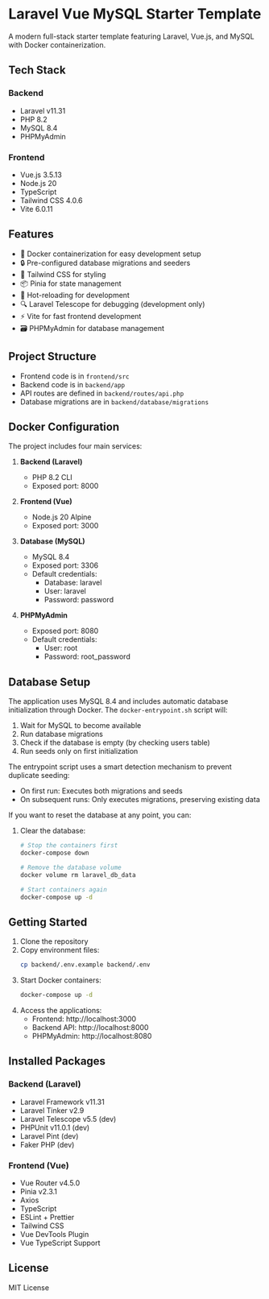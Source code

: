 # Laravel Vue MySQL Starter Template

A modern full-stack starter template featuring Laravel, Vue.js, and MySQL with Docker containerization.

## Tech Stack

### Backend

- Laravel v11.31
- PHP 8.2
- MySQL 8.4
- PHPMyAdmin

### Frontend

- Vue.js 3.5.13
- Node.js 20
- TypeScript
- Tailwind CSS 4.0.6
- Vite 6.0.11

## Features

- 🐳 Docker containerization for easy development setup
- 🔒 Pre-configured database migrations and seeders
- 🎨 Tailwind CSS for styling
- 📦 Pinia for state management
- 🔄 Hot-reloading for development
- 🔍 Laravel Telescope for debugging (development only)
- ⚡ Vite for fast frontend development
- 🗃️ PHPMyAdmin for database management

## Project Structure

- Frontend code is in `frontend/src`
- Backend code is in `backend/app`
- API routes are defined in `backend/routes/api.php`
- Database migrations are in `backend/database/migrations`

## Docker Configuration

The project includes four main services:

1. **Backend (Laravel)**

   - PHP 8.2 CLI
   - Exposed port: 8000

2. **Frontend (Vue)**

   - Node.js 20 Alpine
   - Exposed port: 3000

3. **Database (MySQL)**

   - MySQL 8.4
   - Exposed port: 3306
   - Default credentials:
     - Database: laravel
     - User: laravel
     - Password: password

4. **PHPMyAdmin**
   - Exposed port: 8080
   - Default credentials:
     - User: root
     - Password: root_password

## Database Setup

The application uses MySQL 8.4 and includes automatic database initialization through Docker. The `docker-entrypoint.sh` script will:

1. Wait for MySQL to become available
2. Run database migrations
3. Check if the database is empty (by checking users table)
4. Run seeds only on first initialization

The entrypoint script uses a smart detection mechanism to prevent duplicate seeding:

- On first run: Executes both migrations and seeds
- On subsequent runs: Only executes migrations, preserving existing data

If you want to reset the database at any point, you can:

1. Clear the database:

   ```bash
   # Stop the containers first
   docker-compose down

   # Remove the database volume
   docker volume rm laravel_db_data

   # Start containers again
   docker-compose up -d
   ```

## Getting Started

1. Clone the repository
2. Copy environment files:
   ```bash
   cp backend/.env.example backend/.env
   ```
3. Start Docker containers:
   ```bash
   docker-compose up -d
   ```
4. Access the applications:
   - Frontend: http://localhost:3000
   - Backend API: http://localhost:8000
   - PHPMyAdmin: http://localhost:8080

## Installed Packages

### Backend (Laravel)

- Laravel Framework v11.31
- Laravel Tinker v2.9
- Laravel Telescope v5.5 (dev)
- PHPUnit v11.0.1 (dev)
- Laravel Pint (dev)
- Faker PHP (dev)

### Frontend (Vue)

- Vue Router v4.5.0
- Pinia v2.3.1
- Axios
- TypeScript
- ESLint + Prettier
- Tailwind CSS
- Vue DevTools Plugin
- Vue TypeScript Support

## License

MIT License
